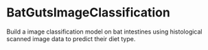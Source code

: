 # BatGutsImageClassification
Build a image classification model on bat intestines using histological scanned image data to predict their diet type.
